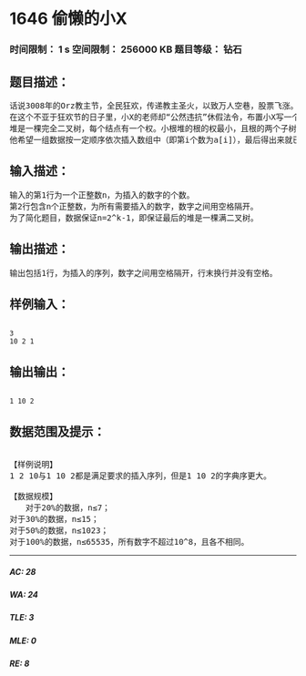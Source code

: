 # 1646 偷懒的小X   
### 时间限制： 1 s     空间限制： 256000 KB     题目等级： 钻石  
## 题目描述：  

<pre>
话说3008年的Orz教主节，全民狂欢，传递教主圣火，以致万人空巷，股票飞涨。真乃锣鼓喧天，鞭炮齐鸣，红旗招展，人山人海呐。可是小X为了准备NOIP3008，不得不待在家里好好Coding。小X希望早点结束当天的任务，加入圣火传递队伍中去。
在这个不亚于狂欢节的日子里，小X的老师却“公然违抗”休假法令，布置小X写一个小根堆，但是小X不会堆的操作，所以想了一个偷懒的办法：
堆是一棵完全二叉树，每个结点有一个权。小根堆的根的权最小，且根的两个子树也是一个堆。可以用一个数组a来记录一棵完全二叉树，a[1]为根结点，若结点a[j]不是根结点，那么它的父亲为a[j/2]（取下整）；若结点a[k]不是叶子结点，那么它的左儿子为a[2k]，它的右儿子为a[2k+1]。
他希望一组数据按一定顺序依次插入数组中（即第i个数为a[i]），最后得出来就已经是一个堆，即不需要任何交换操作，若有多种方法，输出字典序最大的一组，显得这个数据更乱。
</pre>
  
  
## 输入描述：  

<pre>
输入的第1行为一个正整数n，为插入的数字的个数。
第2行包含n个正整数，为所有需要插入的数字，数字之间用空格隔开。
为了简化题目，数据保证n=2^k-1，即保证最后的堆是一棵满二叉树。
</pre>
  
  
## 输出描述：  

<pre>
输出包括1行，为插入的序列，数字之间用空格隔开，行末换行并没有空格。
</pre>
  
  
## 样例输入：  

<pre><code>
3
10 2 1
</code></pre>
  
  
## 输出输出：  

<pre><code>
1 10 2
</code></pre>
  
  
## 数据范围及提示：  

<pre>
 
【样例说明】
1 2 10与1 10 2都是满足要求的插入序列，但是1 10 2的字典序更大。
 
【数据规模】
　　对于20%的数据，n≤7；
对于30%的数据，n≤15；
对于50%的数据，n≤1023； 
对于100%的数据，n≤65535，所有数字不超过10^8，且各不相同。
</pre>
  
  
***  

##### AC: 28  
##### WA: 24  
##### TLE: 3  
##### MLE: 0  
##### RE: 8  
